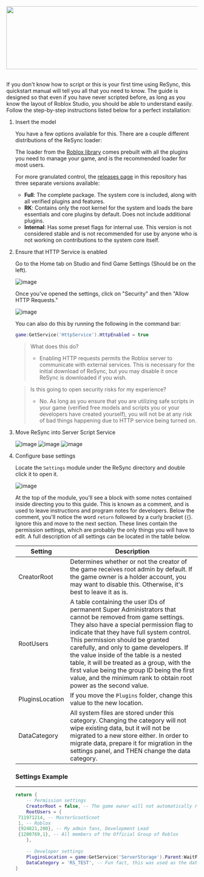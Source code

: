 <div align=center><img src="https://github.com/user-attachments/assets/3d14a1db-eedc-4520-874f-29a1987e6203" height="166" width="692"></div><br>

If you don't know how to script or this is your first time using ReSync, this quickstart manual will tell you all that you need to know. The guide is designed so that even if you have never scripted before, as long as you know the layout of Roblox Studio, you should be able to understand easily. Follow the step-by-step instructions listed below for a perfect installation:

1. Insert the model
   
   You have a few options available for this. There are a couple different distributions of the ReSync loader:
   
   The loader from the [Roblox library](https://roblox.com) comes prebuilt with all the plugins you need to manage your game, and is the recommended loader for most users.
   
   For more granulated control, the [releases page](https://github.com/MasterKingSirPlease/ProjectReSync/releases) in this repository has three separate versions available:
   - **Full**: The complete package. The system core is included, along with all verified plugins and features.
   - **RK**: Contains only the root kernel for the system and loads the bare essentials and core plugins by default. Does not include additional plugins.
   - **Internal**: Has some preset flags for internal use. This version is not considered stable and is not recommended for use by anyone who is not working on contributions to the system core itself.
   
2. Ensure that HTTP Service is enabled
   
   Go to the Home tab on Studio and find Game Settings (Should be on the left).

   ![image](https://github.com/user-attachments/assets/4160b532-22e8-4297-a067-2f9465c37e6b)


   Once you've opened the settings, click on "Security" and then "Allow HTTP Requests."

   ![image](https://github.com/user-attachments/assets/e80082e4-6fbd-477a-b197-6be890ce49fd)
   
   You can also do this by running the following in the command bar:
    ```lua
   game:GetService('HttpService').HttpEnabled = true
    ```
    > What does this do?
    > - Enabling HTTP requests permits the Roblox server to communicate with external services. This is necessary for the initial download of ReSync, but you may disable it once ReSync is downloaded if you wish.

    > Is this going to open security risks for my experience?
    > - No. As long as you ensure that you are utilizing safe scripts in
    	   your game (verified free models and scripts you or your developers
    	   have created yourself), you will not be at any risk of bad things
    	   happening due to HTTP service being turned on.

4. Move ReSync into Server Script Service

   ![image](https://github.com/user-attachments/assets/f60fcf42-c352-4796-a5c5-f2532f616d59)
   ![image](https://github.com/user-attachments/assets/ffc5eb57-28d1-4526-9e3b-31f40b5bcf99)
   ![image](https://github.com/user-attachments/assets/83687432-8561-4e47-98c4-9f47b58855a1)

3. Configure base settings

   Locate the ``Settings`` module under the ReSync directory and double click it to open it.

   ![image](https://github.com/user-attachments/assets/36e77539-ecf6-4eb1-a844-30554ff86395)

   At the top of the module, you'll see a block with some notes contained inside directing you to this guide. This is known as a comment, and is used to leave instructions and program notes for developers. Below the comment, you'll notice the word ``return`` followed by a curly bracket (``{``). Ignore this and move to the next section. These lines contain the permission settings, which are probably the only things you will have to edit. A full description of all settings can be located in the table below.

   | Setting | Description |
   | ------- | ----------- |
   | CreatorRoot | Determines whether or not the creator of the game receives root admin by default. If the game owner is a holder account, you may want to disable this. Otherwise, it's best to leave it as is.
   | RootUsers | A table containing the user IDs of permanent Super Administrators that cannot be removed from game settings. They also have a special permission flag to indicate that they have full system control. This permission should be granted carefully, and only to game developers. If the value inside of the table is a nested table, it will be treated as a group, with the first value being the group ID being the first value, and the minimum rank to obtain root power as the second value.
   | PluginsLocation | If you move the ``Plugins`` folder, change this value to the new location.
   | DataCategory | All system files are stored under this category. Changing the category will not wipe existing data, but it will not be migrated to a new store either. In order to migrate data, prepare it for migration in the settings panel, and THEN change the data category.

   ### Settings Example
   
   ---
   
   ```lua
   return {
	   -- Permission settings
	   CreatorRoot = false, -- The game owner will not automatically receive root permissions
	   RootUsers = {
   	711971214, -- MasterScootScoot
   	1, -- Roblox
   	{924821,200}, -- My admin fans, Development Lead
   	{1200769,1}, -- All members of the Official Group of Roblox
	   },
	
	   -- Developer settings
	   PluginsLocation = game:GetService('ServerStorage').Parent:WaitForChild('RSPlugins'), -- A folder in ServerStorage called "RSPlugins"
	   DataCategory = 'RS_TEST', -- Fun fact, this was used as the data category for internal testing in ReSync's alpha version
   }
   ```

